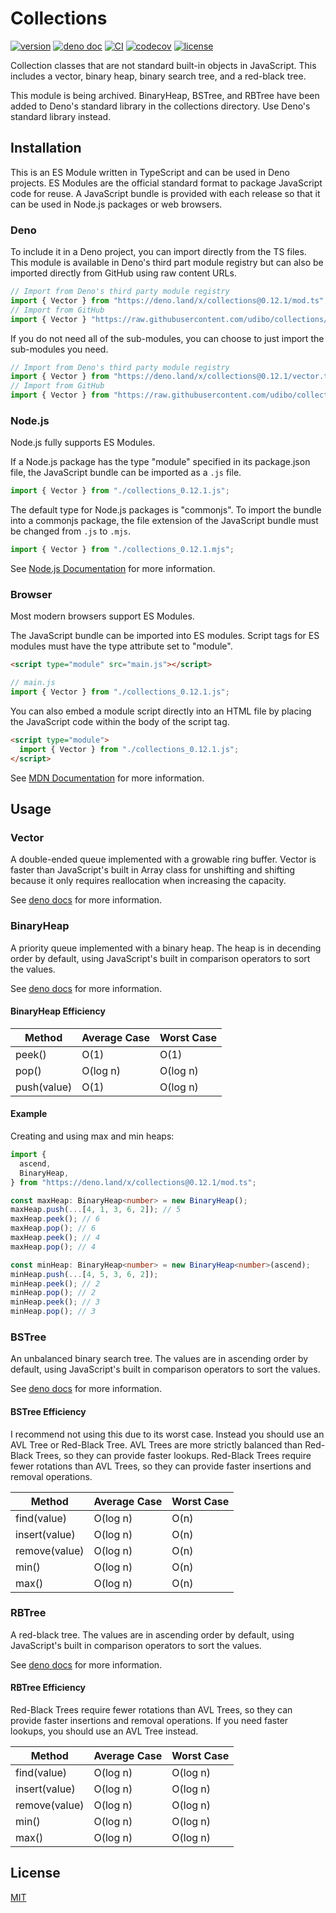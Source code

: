 # Collections

[![version](https://img.shields.io/badge/release-0.12.1-success)](https://github.com/udibo/collections/tree/0.12.1)
[![deno doc](https://doc.deno.land/badge.svg)](https://doc.deno.land/https/deno.land/x/collections@0.12.1/mod.ts)
[![CI](https://github.com/udibo/collections/workflows/CI/badge.svg)](https://github.com/udibo/collections/actions?query=workflow%3ACI)
[![codecov](https://codecov.io/gh/udibo/collections/branch/main/graph/badge.svg?token=JYYBU68VCT)](https://codecov.io/gh/udibo/collections)
[![license](https://img.shields.io/github/license/udibo/collections)](https://github.com/udibo/collections/blob/master/LICENSE)

Collection classes that are not standard built-in objects in JavaScript. This
includes a vector, binary heap, binary search tree, and a red-black tree.

This module is being archived. BinaryHeap, BSTree, and RBTree have been added to
Deno's standard library in the collections directory. Use Deno's standard
library instead.

## Installation

This is an ES Module written in TypeScript and can be used in Deno projects. ES
Modules are the official standard format to package JavaScript code for reuse. A
JavaScript bundle is provided with each release so that it can be used in
Node.js packages or web browsers.

### Deno

To include it in a Deno project, you can import directly from the TS files. This
module is available in Deno's third part module registry but can also be
imported directly from GitHub using raw content URLs.

```ts
// Import from Deno's third party module registry
import { Vector } from "https://deno.land/x/collections@0.12.1/mod.ts";
// Import from GitHub
import { Vector } "https://raw.githubusercontent.com/udibo/collections/0.12.1/mod.ts";
```

If you do not need all of the sub-modules, you can choose to just import the
sub-modules you need.

```ts
// Import from Deno's third party module registry
import { Vector } from "https://deno.land/x/collections@0.12.1/vector.ts";
// Import from GitHub
import { Vector } from "https://raw.githubusercontent.com/udibo/collections/0.12.1/vector.ts";
```

### Node.js

Node.js fully supports ES Modules.

If a Node.js package has the type "module" specified in its package.json file,
the JavaScript bundle can be imported as a `.js` file.

```js
import { Vector } from "./collections_0.12.1.js";
```

The default type for Node.js packages is "commonjs". To import the bundle into a
commonjs package, the file extension of the JavaScript bundle must be changed
from `.js` to `.mjs`.

```js
import { Vector } from "./collections_0.12.1.mjs";
```

See [Node.js Documentation](https://nodejs.org/api/esm.html) for more
information.

### Browser

Most modern browsers support ES Modules.

The JavaScript bundle can be imported into ES modules. Script tags for ES
modules must have the type attribute set to "module".

```html
<script type="module" src="main.js"></script>
```

```js
// main.js
import { Vector } from "./collections_0.12.1.js";
```

You can also embed a module script directly into an HTML file by placing the
JavaScript code within the body of the script tag.

```html
<script type="module">
  import { Vector } from "./collections_0.12.1.js";
</script>
```

See
[MDN Documentation](https://developer.mozilla.org/en-US/docs/Web/JavaScript/Guide/Modules)
for more information.

## Usage

### Vector

A double-ended queue implemented with a growable ring buffer. Vector is faster
than JavaScript's built in Array class for unshifting and shifting because it
only requires reallocation when increasing the capacity.

See
[deno docs](https://doc.deno.land/https/deno.land/x/collections@0.12.1/mod.ts#Vector)
for more information.

### BinaryHeap

A priority queue implemented with a binary heap. The heap is in decending order
by default, using JavaScript's built in comparison operators to sort the values.

See
[deno docs](https://doc.deno.land/https/deno.land/x/collections@0.12.1/mod.ts#BinaryHeap)
for more information.

#### BinaryHeap Efficiency

| Method      | Average Case | Worst Case |
| ----------- | ------------ | ---------- |
| peek()      | O(1)         | O(1)       |
| pop()       | O(log n)     | O(log n)   |
| push(value) | O(1)         | O(log n)   |

#### Example

Creating and using max and min heaps:

```ts
import {
  ascend,
  BinaryHeap,
} from "https://deno.land/x/collections@0.12.1/mod.ts";

const maxHeap: BinaryHeap<number> = new BinaryHeap();
maxHeap.push(...[4, 1, 3, 6, 2]); // 5
maxHeap.peek(); // 6
maxHeap.pop(); // 6
maxHeap.peek(); // 4
maxHeap.pop(); // 4

const minHeap: BinaryHeap<number> = new BinaryHeap<number>(ascend);
minHeap.push(...[4, 5, 3, 6, 2]);
minHeap.peek(); // 2
minHeap.pop(); // 2
minHeap.peek(); // 3
minHeap.pop(); // 3
```

### BSTree

An unbalanced binary search tree. The values are in ascending order by default,
using JavaScript's built in comparison operators to sort the values.

See
[deno docs](https://doc.deno.land/https/deno.land/x/collections@0.12.1/mod.ts#BSTree)
for more information.

#### BSTree Efficiency

I recommend not using this due to its worst case. Instead you should use an AVL
Tree or Red-Black Tree. AVL Trees are more strictly balanced than Red-Black
Trees, so they can provide faster lookups. Red-Black Trees require fewer
rotations than AVL Trees, so they can provide faster insertions and removal
operations.

| Method        | Average Case | Worst Case |
| ------------- | ------------ | ---------- |
| find(value)   | O(log n)     | O(n)       |
| insert(value) | O(log n)     | O(n)       |
| remove(value) | O(log n)     | O(n)       |
| min()         | O(log n)     | O(n)       |
| max()         | O(log n)     | O(n)       |

### RBTree

A red-black tree. The values are in ascending order by default, using
JavaScript's built in comparison operators to sort the values.

See
[deno docs](https://doc.deno.land/https/deno.land/x/collections@0.12.1/mod.ts#RBTree)
for more information.

#### RBTree Efficiency

Red-Black Trees require fewer rotations than AVL Trees, so they can provide
faster insertions and removal operations. If you need faster lookups, you should
use an AVL Tree instead.

| Method        | Average Case | Worst Case |
| ------------- | ------------ | ---------- |
| find(value)   | O(log n)     | O(log n)   |
| insert(value) | O(log n)     | O(log n)   |
| remove(value) | O(log n)     | O(log n)   |
| min()         | O(log n)     | O(log n)   |
| max()         | O(log n)     | O(log n)   |

## License

[MIT](LICENSE)
